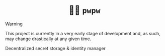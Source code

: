 <h1 align="center">
  🔫🔫 <code>pwpw</code>
</h1>

> [!WARNING]
> This project is currently in a very early stage of development and, as such,
> may change drastically at any given time.

Decentralized secret storage & identity manager
